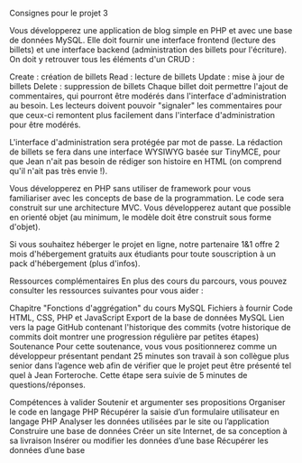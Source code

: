 Consignes pour le projet 3

Vous développerez une application de blog simple en PHP et avec une base de données MySQL. Elle doit fournir une interface frontend (lecture des billets) et une interface backend (administration des billets pour l'écriture). On doit y retrouver tous les éléments d'un CRUD :

Create : création de billets
Read : lecture de billets
Update : mise à jour de billets
Delete : suppression de billets
Chaque billet doit permettre l'ajout de commentaires, qui pourront être modérés dans l'interface d'administration au besoin.
Les lecteurs doivent pouvoir "signaler" les commentaires pour que ceux-ci remontent plus facilement dans l'interface d'administration pour être modérés.

L'interface d'administration sera protégée par mot de passe. La rédaction de billets se fera dans une interface WYSIWYG basée sur TinyMCE, pour que Jean n'ait pas besoin de rédiger son histoire en HTML (on comprend qu'il n'ait pas très envie !).

Vous développerez en PHP sans utiliser de framework pour vous familiariser avec les concepts de base de la programmation. Le code sera construit sur une architecture MVC. Vous développerez autant que possible en orienté objet (au minimum, le modèle doit être construit sous forme d'objet).

Si vous souhaitez héberger le projet en ligne, notre partenaire 1&1 offre 2 mois d'hébergement gratuits aux étudiants pour toute souscription à un pack d'hébergement (plus d'infos).

Ressources complémentaires
En plus des cours du parcours, vous pouvez consulter les ressources suivantes pour vous aider :

Chapitre "Fonctions d'aggrégation" du cours MySQL
Fichiers à fournir
Code HTML, CSS, PHP et JavaScript
Export de la base de données MySQL
Lien vers la page GitHub contenant l'historique des commits
(votre historique de commits doit montrer une progression régulière par petites étapes)
Soutenance
Pour cette soutenance, vous vous positionnerez comme un développeur présentant pendant 25 minutes son travail à son collègue plus senior dans l’agence web afin de vérifier que le projet peut être présenté tel quel à Jean Forteroche. Cette étape sera suivie de 5 minutes de questions/réponses.

Compétences à valider
Soutenir et argumenter ses propositions
Organiser le code en langage PHP
Récupérer la saisie d’un formulaire utilisateur en langage PHP
Analyser les données utilisées par le site ou l’application
Construire une base de données
Créer un site Internet, de sa conception à sa livraison
Insérer ou modifier les données d’une base
Récupérer les données d’une base